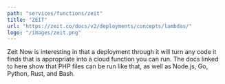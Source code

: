 ```yaml
---
path: "services/functions/zeit"
title: "ZEIT"
url: "https://zeit.co/docs/v2/deployments/concepts/lambdas/"
logo: "/images/zeit.png"
---
```


Zeit Now is interesting in that a deployment through it will turn any code it finds that is appropriate into a cloud function you can run. The docs linked to here show that PHP files can be run like that, as well as Node.js, Go, Python, Rust, and Bash.
